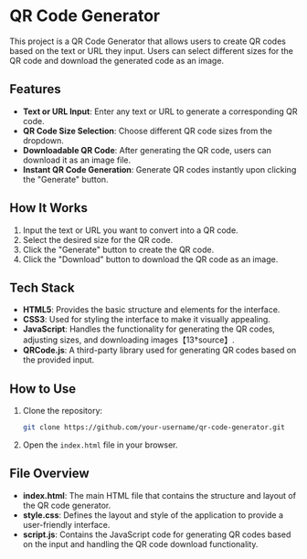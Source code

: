 # QR Code Generator

This project is a QR Code Generator that allows users to create QR codes based on the text or URL they input. Users can select different sizes for the QR code and download the generated code as an image.

## Features

- **Text or URL Input**: Enter any text or URL to generate a corresponding QR code.
- **QR Code Size Selection**: Choose different QR code sizes from the dropdown.
- **Downloadable QR Code**: After generating the QR code, users can download it as an image file.
- **Instant QR Code Generation**: Generate QR codes instantly upon clicking the "Generate" button.

## How It Works

1. Input the text or URL you want to convert into a QR code.
2. Select the desired size for the QR code.
3. Click the "Generate" button to create the QR code.
4. Click the "Download" button to download the QR code as an image.

## Tech Stack

- **HTML5**: Provides the basic structure and elements for the interface.
- **CSS3**: Used for styling the interface to make it visually appealing.
- **JavaScript**: Handles the functionality for generating the QR codes, adjusting sizes, and downloading images【13†source】.
- **QRCode.js**: A third-party library used for generating QR codes based on the provided input.

## How to Use

1. Clone the repository:
   ```bash
   git clone https://github.com/your-username/qr-code-generator.git
   ```

2. Open the `index.html` file in your browser.

## File Overview

- **index.html**: The main HTML file that contains the structure and layout of the QR code generator.
- **style.css**: Defines the layout and style of the application to provide a user-friendly interface.
- **script.js**: Contains the JavaScript code for generating QR codes based on the input and handling the QR code download functionality.

